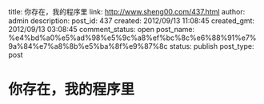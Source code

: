 title: 你存在，我的程序里
link: http://www.sheng00.com/437.html
author: admin
description: 
post_id: 437
created: 2012/09/13 11:08:45
created_gmt: 2012/09/13 03:08:45
comment_status: open
post_name: %e4%bd%a0%e5%ad%98%e5%9c%a8%ef%bc%8c%e6%88%91%e7%9a%84%e7%a8%8b%e5%ba%8f%e9%87%8c
status: publish
post_type: post

# 你存在，我的程序里

